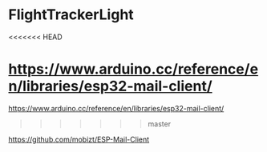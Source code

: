 # FlightTrackerLight
<<<<<<< HEAD

https://www.arduino.cc/reference/en/libraries/esp32-mail-client/
=======
 https://www.arduino.cc/reference/en/libraries/esp32-mail-client/
>>>>>>> master


https://github.com/mobizt/ESP-Mail-Client